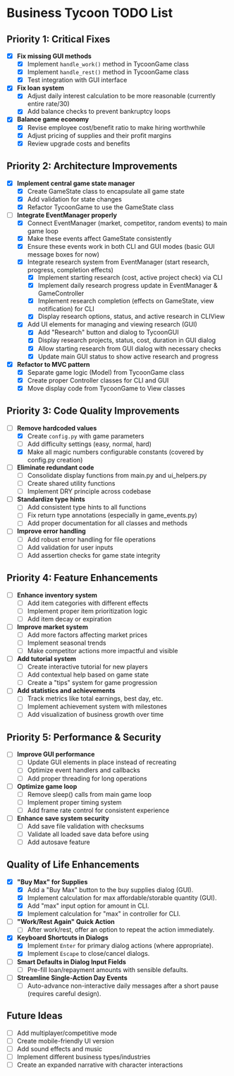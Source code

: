 # Business Tycoon TODO List

## Priority 1: Critical Fixes
- [x] **Fix missing GUI methods**
  - [x] Implement `handle_work()` method in TycoonGame class
  - [x] Implement `handle_rest()` method in TycoonGame class
  - [x] Test integration with GUI interface

- [x] **Fix loan system**
  - [x] Adjust daily interest calculation to be more reasonable (currently entire rate/30)
  - [x] Add balance checks to prevent bankruptcy loops

- [x] **Balance game economy**
  - [x] Revise employee cost/benefit ratio to make hiring worthwhile
  - [x] Adjust pricing of supplies and their profit margins
  - [x] Review upgrade costs and benefits

## Priority 2: Architecture Improvements
- [x] **Implement central game state manager**
  - [x] Create GameState class to encapsulate all game state
  - [x] Add validation for state changes
  - [x] Refactor TycoonGame to use the GameState class

- [ ] **Integrate EventManager properly**
  - [x] Connect EventManager (market, competitor, random events) to main game loop
  - [x] Make these events affect GameState consistently
  - [x] Ensure these events work in both CLI and GUI modes (basic GUI message boxes for now)
  - [x] Integrate research system from EventManager (start research, progress, completion effects)
    - [x] Implement starting research (cost, active project check) via CLI
    - [x] Implement daily research progress update in EventManager & GameController
    - [x] Implement research completion (effects on GameState, view notification) for CLI
    - [x] Display research options, status, and active research in CLIView
  - [x] Add UI elements for managing and viewing research (GUI)
    - [x] Add "Research" button and dialog to TycoonGUI
    - [x] Display research projects, status, cost, duration in GUI dialog
    - [x] Allow starting research from GUI dialog with necessary checks
    - [x] Update main GUI status to show active research and progress

- [x] **Refactor to MVC pattern**
  - [x] Separate game logic (Model) from TycoonGame class
  - [x] Create proper Controller classes for CLI and GUI
  - [x] Move display code from TycoonGame to View classes

## Priority 3: Code Quality Improvements
- [ ] **Remove hardcoded values**
  - [x] Create `config.py` with game parameters
  - [ ] Add difficulty settings (easy, normal, hard)
  - [x] Make all magic numbers configurable constants (covered by config.py creation)

- [ ] **Eliminate redundant code**
  - [ ] Consolidate display functions from main.py and ui_helpers.py
  - [ ] Create shared utility functions
  - [ ] Implement DRY principle across codebase

- [ ] **Standardize type hints**
  - [ ] Add consistent type hints to all functions
  - [ ] Fix return type annotations (especially in game_events.py)
  - [ ] Add proper documentation for all classes and methods

- [ ] **Improve error handling**
  - [ ] Add robust error handling for file operations
  - [ ] Add validation for user inputs
  - [ ] Add assertion checks for game state integrity

## Priority 4: Feature Enhancements
- [ ] **Enhance inventory system**
  - [ ] Add item categories with different effects
  - [ ] Implement proper item prioritization logic
  - [ ] Add item decay or expiration

- [ ] **Improve market system**
  - [ ] Add more factors affecting market prices
  - [ ] Implement seasonal trends
  - [ ] Make competitor actions more impactful and visible

- [ ] **Add tutorial system**
  - [ ] Create interactive tutorial for new players
  - [ ] Add contextual help based on game state
  - [ ] Create a "tips" system for game progression

- [ ] **Add statistics and achievements**
  - [ ] Track metrics like total earnings, best day, etc.
  - [ ] Implement achievement system with milestones
  - [ ] Add visualization of business growth over time

## Priority 5: Performance & Security
- [ ] **Improve GUI performance**
  - [ ] Update GUI elements in place instead of recreating
  - [ ] Optimize event handlers and callbacks
  - [ ] Add proper threading for long operations

- [ ] **Optimize game loop**
  - [ ] Remove sleep() calls from main game loop
  - [ ] Implement proper timing system
  - [ ] Add frame rate control for consistent experience

- [ ] **Enhance save system security**
  - [ ] Add save file validation with checksums
  - [ ] Validate all loaded save data before using
  - [ ] Add autosave feature

## Quality of Life Enhancements
- [x] **"Buy Max" for Supplies**
  - [x] Add a "Buy Max" button to the buy supplies dialog (GUI).
  - [x] Implement calculation for max affordable/storable quantity (GUI).
  - [x] Add "max" input option for amount in CLI.
  - [x] Implement calculation for "max" in controller for CLI.
- [ ] **"Work/Rest Again" Quick Action**
  - [ ] After work/rest, offer an option to repeat the action immediately.
- [x] **Keyboard Shortcuts in Dialogs**
  - [x] Implement `Enter` for primary dialog actions (where appropriate).
  - [x] Implement `Escape` to close/cancel dialogs.
- [ ] **Smart Defaults in Dialog Input Fields**
  - [ ] Pre-fill loan/repayment amounts with sensible defaults.
- [ ] **Streamline Single-Action Day Events**
  - [ ] Auto-advance non-interactive daily messages after a short pause (requires careful design).

## Future Ideas
- [ ] Add multiplayer/competitive mode
- [ ] Create mobile-friendly UI version
- [ ] Add sound effects and music
- [ ] Implement different business types/industries
- [ ] Create an expanded narrative with character interactions 